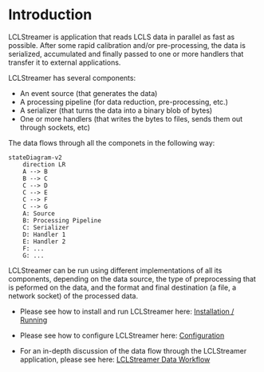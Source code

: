 # Introduction

LCLStreamer is application that reads LCLS data in parallel as fast as possible. After
some rapid calibration and/or pre-processing, the data is serialized, accumulated and
finally passed to one or more handlers that transfer it to external applications.

LCLStreamer has several components:

- An event source (that generates the data)
- A processing pipeline (for data reduction, pre-processing, etc.)
- A serializer (that turns the data into a binary blob of bytes)
- One or more handlers (that writes the bytes to files, sends them out  through
  sockets, etc)

The data flows through all the componets in the following way:

``` mermaid
stateDiagram-v2
    direction LR
    A --> B
    B --> C
    C --> D
    C --> E
    C --> F
    C --> G
    A: Source
    B: Processing Pipeline
    C: Serializer
    D: Handler 1
    E: Handler 2
    F: ...
    G: ...
```

LCLStreamer can be run using different implementations of all its components, depending
on the data source, the type of preprocessing that is peformed on the data, and the
format and final destination (a file, a network socket) of the processed data.

* Please see how to install and run LCLStreamer here:
  [Installation / Running](installation_running.md)

* Please see how to configure LCLStreamer here: [Configuration](configuration.md)

* For an in-depth discussion of the data flow through the LCLStreamer application, please
  see here: [LCLStreamer Data Workflow](lclstreamer_data_workflow.md)
